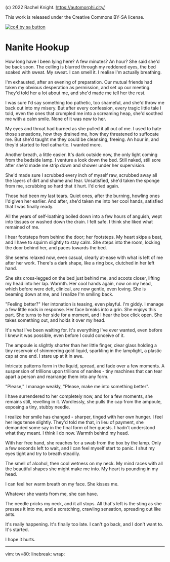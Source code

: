 
(c) 2022 Rachel Knight.
https://automorphi.city/

This work is released under the Creative Commons BY-SA license.

[![cc4 by sa button](https://i.creativecommons.org/l/by-sa/4.0/88x31.png)](http://creativecommons.org/licenses/by-sa/4.0/)

Nanite Hookup
==============

How long have I been lying here? A few minutes? An hour? She said she'd be back soon. The ceiling is blurred through my reddened eyes, the bed soaked with sweat. My sweat. I can smell it. I realise I'm actually breathing.

I'm exhausted, after an evening of preparation. Our mutual friends had taken my obvious desperation as permission, and set up our meeting. They'd told her a lot about me, and she'd made me tell her the rest.

I was sure I'd say something too pathetic, too shameful, and she'd throw me back out into my misery. But after every confession, every tragic little tale I told, even the ones that crumpled me into a screaming heap, she'd soothed me with a calm smile. None of it was new to her.

My eyes and throat had burned as she pulled it all out of me. I used to hate those sensations, how they drained me, how they threatened to suffocate me. But she'd taught me they could be cleansing, freeing. An hour in, and they'd started to feel cathartic. I wanted more.

Another breath, a little easier. It's dark outside now, the only light coming from the bedside lamp. I venture a look down the bed. Still naked, still sore after she'd made me strip down and shower under her supervision.

She'd made sure I scrubbed every inch of myself raw, scrubbed away all the layers of dirt and shame and fear. Unsatisfied, she'd taken the sponge from me, scrubbing so hard that it hurt. I'd cried again.

Those had been my last tears. Quiet ones, after the burning, howling ones I'd given her earlier. And after, she'd taken me into her cool hands, satisfied that I was finally ready.

All the years of self-loathing boiled down into a few hours of anguish, wept into tissues or washed down the drain. I felt safe. I think she liked what remained of me.

I hear footsteps from behind the door; her footsteps. My heart skips a beat, and I have to squirm slightly to stay calm. She steps into the room, locking the door behind her, and paces towards the bed.

She seems relaxed now, even casual, clearly at-ease with what is left of me after her work. There's a dark shape, like a ring box, clutched in her left hand.

She sits cross-legged on the bed just behind me, and scoots closer, lifting my head into her lap. Warmth. Her cool hands again, now on my head, which before were deft, clinical, are now gentle, even loving. She is beaming down at me, and I realize I'm smiling back.

"Feeling better?" Her intonation is teasing, even playful. I'm giddy. I manage a few little nods in response. Her face breaks into a grin. She enjoys this part. She turns to her side for a moment, and I hear the box click open. She takes something out, and holds it over my head.

It's what I've been waiting for. It's everything I've ever wanted, even before I knew it was possible, even before I could conceive of it.

The ampoule is slightly shorter than her little finger, clear glass holding a tiny reservoir of shimmering gold liquid, sparkling in the lamplight, a plastic cap at one end. I stare up at it in awe.

Intricate patterns form in the liquid, spread, and fade over a few moments. A suspension of trillions upon trillions of nanites - tiny machines that can tear apart a person and rearrange them into any form.

"Please," I manage weakly, "Please, make me into something better".

I have surrendered to her completely now, and for a few moments, she remains still, revelling in it. Wordlessly, she pulls the cap from the ampoule, exposing a tiny, stubby needle.

I realize her smile has changed - sharper, tinged with her own hunger. I feel her legs tense slightly. They'd told me that, in lieu of payment, she demanded some say in the final form of her guests. I hadn't understood what they meant. I think I do now. Warmth behind my head.

With her free hand, she reaches for a swab from the box by the lamp. Only a few seconds left to wait, and I can feel myself start to panic. I shut my eyes tight and try to breath steadily.

The smell of alcohol, then cool wetness on my neck. My mind races with all the beautiful shapes she might make me into. My heart is pounding in my head.

I can feel her warm breath on my face. She kisses me.

Whatever she wants from me, she can have.

The needle pricks my neck, and it all stops. All that's left is the sting as she presses it into me, and a scratching, crawling sensation, spreading out like ants.

It's really happening. It's finally too late. I can't go back, and I don't want to. It's started.

I hope it hurts.

---

vim: tw=80: linebreak: wrap:

